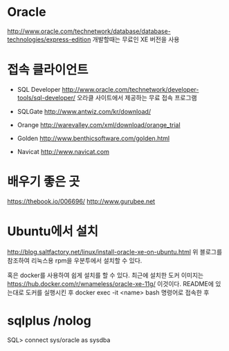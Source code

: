 # Oracle

http://www.oracle.com/technetwork/database/database-technologies/express-edition
개발할때는 무료인 XE 버전을 사용

# 접속 클라이언트

- SQL Developer
http://www.oracle.com/technetwork/developer-tools/sql-developer/
오라클 사이트에서 제공하는 무료 접속 프로그램

- SQLGate
http://www.antwiz.com/kr/download/

- Orange
http://warevalley.com/xml/download/orange_trial

- Golden
http://www.benthicsoftware.com/golden.html

- Navicat
http://www.navicat.com

# 배우기 좋은 곳 
https://thebook.io/006696/
http://www.gurubee.net

# Ubuntu에서 설치
http://blog.saltfactory.net/linux/install-oracle-xe-on-ubuntu.html
위 블로그를 참조하여  리눅스용 rpm을 우분투에서 설치할 수 있다.

혹은 docker를 사용하여 쉽게 설치를 할 수 있다.
최근에 설치한 도커 이미지는 https://hub.docker.com/r/wnameless/oracle-xe-11g/ 이것이다.
README에 있는대로 도커를 실행시킨 후 docker exec -it &lt;name&gt; bash 명령어로 접속한 후
# sqlplus  /nolog
SQL>  connect  sys/oracle  as sysdba
